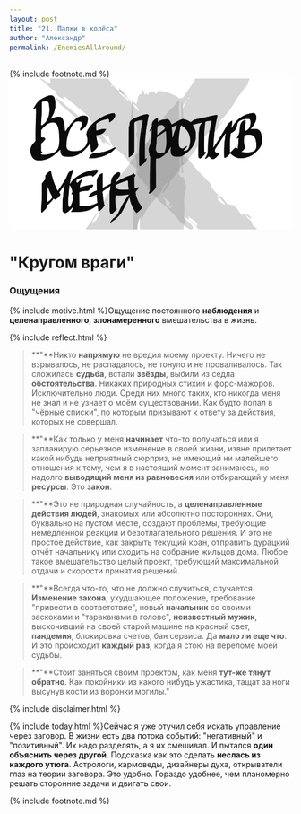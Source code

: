 ```yaml
---
layout: post
title: "21. Палки в колёса"
author: "Александр"
permalink: /EnemiesAllAround/
---
```

{% include footnote.md %}
<a href="/cards/">!["Все против меня"](/_img/21.svg)</a>
# "Кругом враги"

### Ощущения
{% include motive.html %}Ощущение постоянного **наблюдения** и **целенаправленного**, **злонамеренного** вмешательства в жизнь.

{% include reflect.html %}
>**"**Никто **напрямую** не вредил моему проекту. Ничего не взрывалось, не распадалось, не тонуло и не проваливалось. Так сложилась **судьба**, встали **звёзды**, выбили из седла **обстоятельства**. Никаких природных стихий и форс-мажоров. Исключительно люди. Среди них много таких, кто никогда меня не знал и не узнает о моём существовании. Как будто попал в "чёрные списки", по которым призывают к ответу за действия, которых не совершал.  

>**"**Как только у меня **начинает** что-то получаться или я запланирую серьезное изменение в своей жизни, извне прилетает какой нибудь неприятный сюрприз, не имеющий ни малейшего отношения к тому, чем я в настоящий момент занимаюсь, но надолго **выводящий меня из равновесия** или отбирающий у меня **ресурсы**. Это **закон**. 

>**"**Это не природная случайность, а **целенаправленные действия людей**, знакомых или абсолютно посторонних. Они, буквально на пустом месте, создают проблемы, требующие немедленной реакции и безотлагательного решения. И это не простое действие, как закрыть текущий кран, отправить дурацкий отчёт начальнику или сходить на собрание жильцов дома. Любое такое вмешательство целый проект, требующий максимальной отдачи и скорости принятия решений.

>**"**Всегда что-то, что не должно случиться, случается. **Изменение закона**, ухудшающее положение, требование "привести в соответствие", новый **начальник** со своими заскоками и "тараканами в голове", **неизвестный мужик**, выскочивший на своей старой машине на красный свет, **пандемия**, блокировка счетов, бан сервиса. Да **мало ли еще что**. И это происходит **каждый раз**, когда я стою на переломе моей судьбы. 

>**"**Стоит заняться своим проектом, как меня **тут-же тянут обратно**. Как покойники из какого нибудь ужастика, тащат за ноги высунув кости из воронки могилы." 

{% include disclaimer.html %}

{% include today.html %}Сейчас я уже отучил себя искать управление через заговор. В жизни есть два потока событий: "негативный" и "позитивный". Их надо разделять, а я их смешивал. И пытался **один объяснить через другой**. Подсказка как это сделать **неслась из каждого утюга**. Астрологи, кармоведы, дизайнеры духа, открыватели глаз на теории заговора. Это удобно. Гораздо удобнее, чем планомерно решать сторонние задачи и двигать свои.  

{% include footnote.md %}
